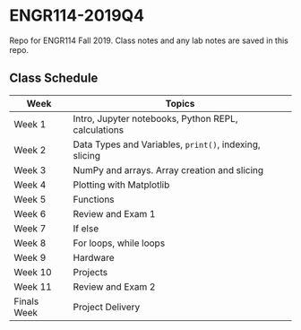 # ENGR114-2019Q4

Repo for ENGR114 Fall 2019. Class notes and any lab notes are saved in this repo.

## Class Schedule

| Week | Topics |
| --- | --- |
| Week 1 | Intro, Jupyter notebooks, Python REPL, calculations |
| Week 2 | Data Types and Variables, ```print()```, indexing, slicing |
| Week 3 | NumPy and arrays. Array creation and slicing |
| Week 4 | Plotting with Matplotlib |
| Week 5 | Functions |
| Week 6 |  Review and Exam 1 |
| Week 7 | If else |
| Week 8 | For loops, while loops |
| Week 9 | Hardware |
| Week 10 | Projects |
| Week 11 | Review and Exam 2 |
| Finals Week | Project Delivery |

